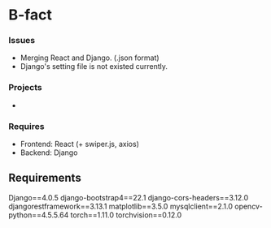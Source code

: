 # B-fact

### Issues
- Merging React and Django. (.json format)
- Django's setting file is not existed currently.

### Projects
-

### Requires
- Frontend: React (+ swiper.js, axios)
- Backend: Django

## Requirements
Django==4.0.5
django-bootstrap4==22.1
django-cors-headers==3.12.0
djangorestframework==3.13.1
matplotlib==3.5.0
mysqlclient==2.1.0
opencv-python==4.5.5.64
torch==1.11.0
torchvision==0.12.0
